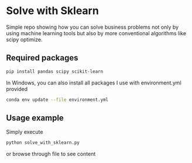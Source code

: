 # Solve with Sklearn
 
Simple repo showing how you can solve business problems not only by using machine learning tools but also by more conventional algorithms like scipy optimize.

## Required packages

```sh
pip install pandas scipy scikit-learn
```

In Windows, you can also install all packages I use with environment.yml provided

```sh
conda env update --file environment.yml
```

## Usage example

Simply execute

```sh
python solve_with_sklearn.py
```

or browse through file to see content
